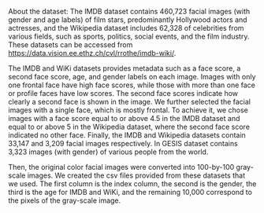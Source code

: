 About the dataset: The IMDB dataset contains 460,723 facial images (with gender and age labels) of film stars, predominantly Hollywood actors and actresses, and the Wikipedia dataset includes 62,328 of celebrities from various fields, such as sports, politics, social events, and the film industry. These datasets can be accessed from https://data.vision.ee.ethz.ch/cvl/rrothe/imdb-wiki/.


The IMDB and WiKi datasets provides metadata such as a face score, a second face score, age, and gender labels on each image. Images with only one frontal face have high face scores, while those with more than one face or profile faces have low scores. The second face scores indicate how clearly a second face is shown in the image. We further selected the facial images with a single face, which is mostly frontal. To achieve it, we chose images with a face score equal to or above 4.5 in the IMDB dataset and equal to or above 5 in the Wikipedia dataset, where the second face score indicated no other face. Finally, the IMDB and Wikipedia datasets contain 33,147 and 3,209 facial images respectively. In GESIS dataset contains 3,323 images (with gender) of various people from the world. 

Then, the original color facial images were converted into 100-by-100 gray-scale images. We created the csv files provided from these datasets that we used. The first column is the index column, the second is the gender, the third is the age for IMDB and WiKi, and the remaining 10,000 correspond to the pixels of the gray-scale image. 
